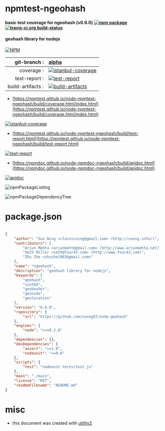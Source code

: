 # npmtest-ngeohash

#### basic test coverage for  ngeohash (v0.6.0)  [![npm package](https://img.shields.io/npm/v/npmtest-ngeohash.svg?style=flat-square)](https://www.npmjs.org/package/npmtest-ngeohash) [![travis-ci.org build-status](https://api.travis-ci.org/npmtest/node-npmtest-ngeohash.svg)](https://travis-ci.org/npmtest/node-npmtest-ngeohash)

#### geohash library for nodejs

[![NPM](https://nodei.co/npm/ngeohash.png?downloads=true&downloadRank=true&stars=true)](https://www.npmjs.com/package/ngeohash)

| git-branch : | [alpha](https://github.com/npmtest/node-npmtest-ngeohash/tree/alpha)|
|--:|:--|
| coverage : | [![istanbul-coverage](https://npmtest.github.io/node-npmtest-ngeohash/build/coverage.badge.svg)](https://npmtest.github.io/node-npmtest-ngeohash/build/coverage.html/index.html)|
| test-report : | [![test-report](https://npmtest.github.io/node-npmtest-ngeohash/build/test-report.badge.svg)](https://npmtest.github.io/node-npmtest-ngeohash/build/test-report.html)|
| build-artifacts : | [![build-artifacts](https://npmtest.github.io/node-npmtest-ngeohash/glyphicons_144_folder_open.png)](https://github.com/npmtest/node-npmtest-ngeohash/tree/gh-pages/build)|

- [https://npmtest.github.io/node-npmtest-ngeohash/build/coverage.html/index.html](https://npmtest.github.io/node-npmtest-ngeohash/build/coverage.html/index.html)

[![istanbul-coverage](https://npmtest.github.io/node-npmtest-ngeohash/build/screenCapture.buildCi.browser.%252Ftmp%252Fbuild%252Fcoverage.lib.html.png)](https://npmtest.github.io/node-npmtest-ngeohash/build/coverage.html/index.html)

- [https://npmtest.github.io/node-npmtest-ngeohash/build/test-report.html](https://npmtest.github.io/node-npmtest-ngeohash/build/test-report.html)

[![test-report](https://npmtest.github.io/node-npmtest-ngeohash/build/screenCapture.buildCi.browser.%252Ftmp%252Fbuild%252Ftest-report.html.png)](https://npmtest.github.io/node-npmtest-ngeohash/build/test-report.html)

- [https://npmdoc.github.io/node-npmdoc-ngeohash/build/apidoc.html](https://npmdoc.github.io/node-npmdoc-ngeohash/build/apidoc.html)

[![apidoc](https://npmdoc.github.io/node-npmdoc-ngeohash/build/screenCapture.buildCi.browser.%252Ftmp%252Fbuild%252Fapidoc.html.png)](https://npmdoc.github.io/node-npmdoc-ngeohash/build/apidoc.html)

![npmPackageListing](https://npmtest.github.io/node-npmtest-ngeohash/build/screenCapture.npmPackageListing.svg)

![npmPackageDependencyTree](https://npmtest.github.io/node-npmtest-ngeohash/build/screenCapture.npmPackageDependencyTree.svg)



# package.json

```json

{
    "author": "Sun Ning <classicning@gmail.com> (http://sunng.info/)",
    "contributors": [
        "Arjun Mehta <arjunmeht@gmail.com> (http://www.arjunmehta.net/)",
        "Seth Miller <seth@four43.com> (http://www.four43.com)",
        "Zhu Zhe <zhuzhe1983@gmail.com>"
    ],
    "name": "ngeohash",
    "description": "geohash library for nodejs",
    "keywords": [
        "geohash",
        "uint64",
        "geohasher",
        "geocode",
        "geolocation"
    ],
    "version": "0.6.0",
    "repository": {
        "url": "https://github.com/sunng87/node-geohash"
    },
    "engines": {
        "node": ">=v0.2.0"
    },
    "dependencies": {},
    "devDependencies": {
        "assert": ">=1.0",
        "nodeunit": ">=0.8"
    },
    "scripts": {
        "test": "nodeunit tests/test.js"
    },
    "main": "./main",
    "license": "MIT",
    "readmeFilename": "README.md"
}
```



# misc
- this document was created with [utility2](https://github.com/kaizhu256/node-utility2)
